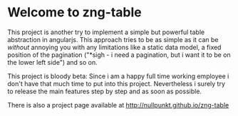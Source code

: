 Welcome to zng-table
=========

This project is another try to implement a simple but powerful table abstraction in angularjs. This approach tries to be as simple as it can be _without_ annoying you with any limitations like a static data model, a fixed position of the pagination ("*sigh - i need a pagination, but i want it to be on the lower left side") and so on.

This project is bloody beta: Since i am a happy full time working employee i don't have that much time to put into this project. Nevertheless i surely try to release the main features step by step and as soon as possible.

There is also a project page available at http://nullpunkt.github.io/zng-table
